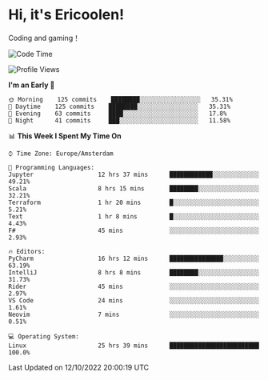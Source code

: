 # Hi, it's Ericoolen!
Coding and gaming！

<!--START_SECTION:waka-->
![Code Time](http://img.shields.io/badge/Code%20Time-445%20hrs%2029%20mins-blue)

![Profile Views](http://img.shields.io/badge/Profile%20Views-2-blue)

**I'm an Early 🐤** 

```text
🌞 Morning    125 commits    ████████░░░░░░░░░░░░░░░░░   35.31% 
🌆 Daytime    125 commits    ████████░░░░░░░░░░░░░░░░░   35.31% 
🌃 Evening    63 commits     ████░░░░░░░░░░░░░░░░░░░░░   17.8% 
🌙 Night      41 commits     ███░░░░░░░░░░░░░░░░░░░░░░   11.58%

```


📊 **This Week I Spent My Time On** 

```text
⌚︎ Time Zone: Europe/Amsterdam

💬 Programming Languages: 
Jupyter                  12 hrs 37 mins      ████████████░░░░░░░░░░░░░   49.21% 
Scala                    8 hrs 15 mins       ████████░░░░░░░░░░░░░░░░░   32.21% 
Terraform                1 hr 20 mins        █░░░░░░░░░░░░░░░░░░░░░░░░   5.21% 
Text                     1 hr 8 mins         █░░░░░░░░░░░░░░░░░░░░░░░░   4.43% 
F#                       45 mins             ░░░░░░░░░░░░░░░░░░░░░░░░░   2.93%

🔥 Editors: 
PyCharm                  16 hrs 12 mins      ███████████████░░░░░░░░░░   63.19% 
IntelliJ                 8 hrs 8 mins        ████████░░░░░░░░░░░░░░░░░   31.73% 
Rider                    45 mins             ░░░░░░░░░░░░░░░░░░░░░░░░░   2.97% 
VS Code                  24 mins             ░░░░░░░░░░░░░░░░░░░░░░░░░   1.61% 
Neovim                   7 mins              ░░░░░░░░░░░░░░░░░░░░░░░░░   0.51%

💻 Operating System: 
Linux                    25 hrs 39 mins      █████████████████████████   100.0%

```


 Last Updated on 12/10/2022 20:00:19 UTC
<!--END_SECTION:waka-->

